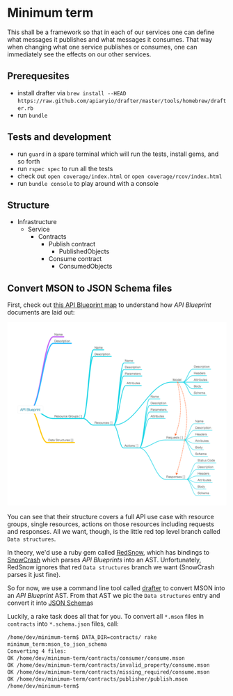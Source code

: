# Minimum term

This shall be a framework so that in each of our services one can define what messages it publishes and what messages it consumes. That way when changing what one service publishes or consumes, one can immediately see the effects on our other services.


## Prerequesites

  - install drafter via `brew install --HEAD
    https://raw.github.com/apiaryio/drafter/master/tools/homebrew/drafter.rb`
  - run `bundle`

## Tests and development
  - run `guard` in a spare terminal which will run the tests,
    install gems, and so forth
  - run `rspec spec` to run all the tests
  - check out  `open coverage/index.html` or `open coverage/rcov/index.html`
  - run `bundle console` to play around with a console

## Structure
- Infrastructure
  - Service
    - Contracts
      - Publish contract
        - PublishedObjects
      - Consume contract
        - ConsumedObjects


## Convert MSON to JSON Schema files
First, check out [this API Blueprint map](https://github.com/apiaryio/api-blueprint/wiki/API-Blueprint-Map) to understand how _API Blueprint_ documents are laid out:

![API Blueprint map](https://raw.githubusercontent.com/apiaryio/api-blueprint/master/assets/map.png)

You can see that their structure covers a full API use case with resource groups, single resources, actions on those resources including requests and responses. All we want, though, is the little red top level branch called `Data structures`.

In theory, we'd use a ruby gem called [RedSnow](https://github.com/apiaryio/redsnow), which has bindings to [SnowCrash](https://github.com/apiaryio/snowcrash) which parses _API Blueprints_ into an AST. Unfortunately, RedSnow ignores that red `Data structures` branch we want (SnowCrash parses it just fine).

So for now, we use a command line tool called [drafter](https://github.com/apiaryio/drafter) to convert MSON into an _API Blueprint_ AST. From that AST we pic the `Data structures` entry and convert it into [JSON Schema]()s

Luckily, a rake task does all that for you. To convert all `*.mson` files in `contracts` into `*.schema.json` files, call:

```shell
/home/dev/minimum-term$ DATA_DIR=contracts/ rake minimum_term:mson_to_json_schema
Converting 4 files:
OK /home/dev/minimum-term/contracts/consumer/consume.mson
OK /home/dev/minimum-term/contracts/invalid_property/consume.mson
OK /home/dev/minimum-term/contracts/missing_required/consume.mson
OK /home/dev/minimum-term/contracts/publisher/publish.mson
/home/dev/minimum-term$
```
